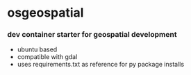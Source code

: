 # osgeospatial

### dev container starter for geospatial development
- ubuntu based
- compatible with gdal
- uses requirements.txt as reference for py package installs
